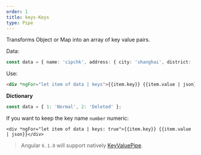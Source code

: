 ```yaml
---
order: 1
title: keys-Keys
type: Pipe
---
```


Transforms Object or Map into an array of key value pairs.

Data:

```typescript
const data = { name: 'cipchk', address: { city: 'shanghai', district: 'changning' } };
```

Use:

```html
<div *ngFor="let item of data | keys">{{item.key}} {{item.value | json}}</div>
```

**Dictionary**

```typescript
const data = { 1: 'Normal', 2: 'Deleted' };
```

If you want to keep the key name `number` numeric:

```
<div *ngFor="let item of data | keys: true">{{item.key}} {{item.value | json}}</div>
```

> Angular `6.1.0` will support natively [KeyValuePipe](https://angular.io/api/common/KeyValuePipe).

